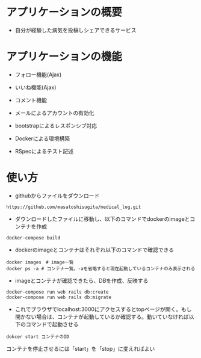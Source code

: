 # アプリケーションの概要

* 自分が経験した病気を投稿しシェアできるサービス

# アプリケーションの機能

* フォロー機能(Ajax)

* いいね機能(Ajax)

* コメント機能

* メールによるアカウントの有効化

* bootstrapによるレスポンシブ対応

* Dockerによる環境構築

* RSpecによるテスト記述

# 使い方

* githubからファイルをダウンロード

```
https://github.com/masatoshisugita/medical_log.git
```

* ダウンロードしたファイルに移動し、以下のコマンドでdockerのimageとコンテナを作成

```
docker-compose build
```

* dockerのimageとコンテナはそれぞれ以下のコマンドで確認できる

```
docker images　# image一覧
docker ps -a # コンテナ一覧。-aを省略すると現在起動しているコンテナのみ表示される
```

* imageとコンテナが確認できたら、DBを作成、反映する

```
docker-compose run web rails db:create
docker-compose run web rails db:migrate
```
* これでブラウザでlocalhost:3000にアクセスするとtopページが開く。もし開かない場合は、コンテナが起動しているか確認する。動いていなければ以下のコマンドで起動させる
```
dokcer start コンテナのID
```
コンテナを停止させるには「start」を「stop」に変えればよい

